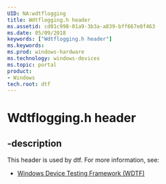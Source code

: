 ```yaml
---
UID: NA:wdtflogging
title: Wdtflogging.h header
ms.assetid: cd01c998-01a9-3b3a-a839-bff667e8f463
ms.date: 05/09/2018
keywords: ["Wdtflogging.h header"]
ms.keywords: 
ms.prod: windows-hardware
ms.technology: windows-devices
ms.topic: portal
product:
- Windows
tech.root: dtf
---
```


# Wdtflogging.h header


## -description


This header is used by dtf. For more information, see:

- [Windows Device Testing Framework (WDTF)](../_dtf/index.md)
